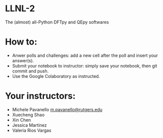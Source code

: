 # LLNL-2
The (almost) all-Python DFTpy and QEpy softwares

# How to:
- Anwer polls and challenges: add a new cell after the poll and insert your answer(s).
- Submit your notebook to instructor: simply save your notebook, then git commit and push.
- Use the Google Colaboratory as instructed.

# Your instructors:
 - Michele Pavanello m.pavanello@rutgers.edu
 - Xuecheng Shao
 - Xin Chen
 - Jessica Martinez
 - Valeria Rios Vargas

